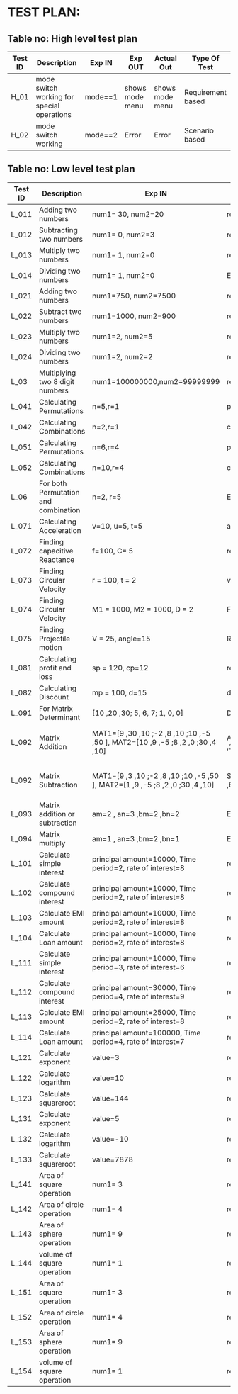 # TEST PLAN:

## Table no: High level test plan

| **Test ID** | **Description**                                              | **Exp IN** | **Exp OUT** | **Actual Out** |**Type Of Test**  |    
|-------------|--------------------------------------------------------------|------------|-------------|----------------|------------------|
|  H_01       | mode switch working for special operations|  mode==1   | shows mode menu | shows mode menu |Requirement based|
|  H_02       |  mode switch working |  mode==2   | Error | Error | Scenario based |

## Table no: Low level test plan

| **Test ID** | **Description**                                              | **Exp IN** | **Exp OUT** | **Actual Out** |**Type Of Test**  |    
|-------------|--------------------------------------------------------------|------------|-------------|----------------|------------------|
|  L_011    | Adding two numbers | num1= 30, num2=20 |  result=50 | result=50 |Requirement based |
|  L_012    | Subtracting two numbers | num1= 0, num2=3 |  result=-3 | result=-3 |Requirement based |
|  L_013    | Multiply two numbers | num1= 1, num2=0 |  result=0 | result=0 |Requirement based |
|  L_014    | Dividing two numbers | num1= 1, num2=0 |  Error | Error |Requirement based |
|  L_021    | Adding two numbers | num1=750, num2=7500 | result=1500 | result=8250 | Scenario based |
|  L_022    | Subtract two numbers | num1=1000, num2=900 | result=1| result=1900 | Scenario based |
|  L_023    | Multiply two numbers | num1=2, num2=5 | result=2 | result=10 | Scenario based |
|  L_024    | Dividing two numbers | num1=2, num2=2 | result=3 | result=1 | Scenario based |
|  L_03     | Multiplying two 8 digit numbers | num1=100000000,num2=99999999 | result=9999999900000000 | Error | Boundary based |
|  L_041    | Calculating Permutations | n=5,r=1 | permres=5 | permres=5 | Requirement based |
|  L_042    | Calculating Combinations | n=2,r=1 | combres=2 | combres=2 | Requirement based |
|  L_051    | Calculating Permutations | n=6,r=4 | permres=10 | permres=15 | Scenario based |
|  L_052    | Calculating Combinations | n=10,r=4 | combres=40 | combres=210 | Scenario based |
|  L_06     | For both Permutation and combination | n=2, r=5 | Error | Error | Boundary based |
|  L_071    | Calculating Acceleration | v=10, u=5, t=5 | accefunc = 1 | accefunc = 1 | Scenario based |
|  L_072    | Finding capacitive Reactance | f=100, C= 5 | react= 0.00031830| react = 0.00031830 | Requirement based |
|  L_073    | Finding Circular Velocity | r = 100, t = 2 | velocity= 314.159265 | velocity = 314.159265 | Requirement based |
|  L_074    | Finding Circular Velocity | M1 = 1000, M2 = 1000, D = 2 | Force= 0.000016675 | Force = 0.000016675 | Requirement based |
|  L_075    | Finding Projectile motion | V = 25, angle=15 | Range = 31.887755 | Range  = 31.887755 | Requirement based |
|  L_081    | Calculating profit and loss | sp = 120, cp=12 | res = 108 | res  = 108 | Requirement based |
|  L_082    | Calculating Discount | mp = 100, d=15 | disc_price = 85 | disc_price  = 85 | Requirement based |
|  L_091    | For Matrix Determinant | [10 ,20 ,30; 5, 6, 7; 1, 0, 0] | Det=80 | Det=80 | Requirement based |
|  L_092    | Matrix Addition | MAT1=[9 ,30 ,10 ;-2 ,8 ,10 ;10 ,-5 ,50 ], MAT2=[10 ,9 ,-5 ;8 ,2 ,0 ;30 ,4 ,10] | ADD_MAT=[19 ,39 ,5 ;6 ,10 ,10 ;40 ,-1, 60] | ADD_MAT=[19 ,39 ,5 ;6 ,10 ,10 ;40 ,-1, 60] | Requirement based | 
|  L_092    | Matrix Subtraction | MAT1=[9 ,3 ,10 ;-2 ,8 ,10 ;10 ,-5 ,50 ], MAT2=[1 ,9 ,-5 ;8 ,2 ,0 ;30 ,4 ,10] | SUB_MAT=[8 ,-6 ,15 ;-10 ,6 ,10 ;-20 ,-9 , 40] | SUB_MAT=[8 ,-6 ,15 ;-10 ,6 ,10 ;-20 ,-9 , 40] | Requirement based | 
| L_093     | Matrix addition or subtraction | am=2 , an=3 ,bm=2 ,bn=2 | Error | Error | Scenario based |
| L_094     | Matrix multiply | am=1 , an=3 ,bm=2 ,bn=1 | Error | Error | Scenario based |
|  L_101    |Calculate simple interest | principal amount=10000, Time period=2, rate of interest=8 | result=1600 | result=1600 |Requirement based |
|  L_102    |Calculate compound interest | principal amount=10000, Time period=2, rate of interest=8 | result=1728 | result=1728 |Requirement based |
|  L_103    |Calculate EMI amount | principal amount=10000, Time period=2, rate of interest=8 | result=10855 | result=10855 |Requirement based |
|  L_104    |Calculate Loan amount | principal amount=10000, Time period=2, rate of interest=8 | result=10855 | result=10855 |Requirement based |
|  L_111    |Calculate simple interest | principal amount=10000, Time period=3, rate of interest=6 | result=1800 | result=2000 |Scenario based |
|  L_112    |Calculate compound interest | principal amount=30000, Time period=4, rate of interest=9 | result=12942 | result=14000 |Scenario based |
|  L_113    |Calculate EMI amount | principal amount=25000, Time period=2, rate of interest=8 | result=1131 | result=1500 |Scenario based |
|  L_114    |Calculate Loan amount | principal amount=100000, Time period=4, rate of interest=7 | result=2395 | result=2000 |Scenario based |
|  L_121    |Calculate exponent | value=3 | result=20.08 | result=20.08 |Requirement based |
|  L_122    |Calculate logarithm | value=10 | result=1 | result=1 |Requirement based |
|  L_123    |Calculate squareroot | value=144 | result=12 | result=12 |Requirement based |
|  L_131    |Calculate exponent | value=5 | result=148.41 | result=100 |Scenario based |
|  L_132    |Calculate logarithm | value=-10 | result=Error | result=1 |Scenario based |
|  L_133    |Calculate squareroot | value=7878 | result=88.75 | result=70.3 |Scenario based |
|  L_141    | Area of square operation | num1= 3 |  result=9 | result=9 |Requirement based |
|  L_142    | Area of circle operation | num1= 4 |  result=50 | result=50 |Requirement based |
|  L_143    | Area of sphere operation | num1= 9 |  result=113 | result=113 |Requirement based |
|  L_144    | volume of square operation | num1= 1 | result=4 | result=4 |Requirement based |
|  L_151    | Area of square operation | num1= 3 |  result=9 | result=95 |Requirement based |
|  L_152    | Area of circle operation | num1= 4 |  result=50 | result=505 |Requirement based |
|  L_153    | Area of sphere operation | num1= 9 |  result=113 | result=1139 |Requirement based |
|  L_154    | volume of square operation | num1= 1 | result=4 | result=44 |Requirement based |



